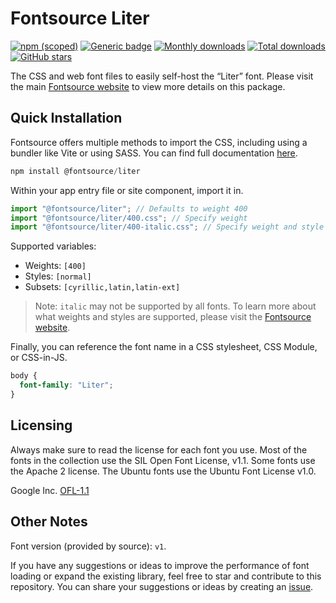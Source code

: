# Fontsource Liter

[![npm (scoped)](https://img.shields.io/npm/v/@fontsource/liter?color=brightgreen)](https://www.npmjs.com/package/@fontsource/liter) [![Generic badge](https://img.shields.io/badge/fontsource-passing-brightgreen)](https://github.com/fontsource/fontsource) [![Monthly downloads](https://badgen.net/npm/dm/@fontsource/liter)](https://github.com/fontsource/fontsource) [![Total downloads](https://badgen.net/npm/dt/@fontsource/liter)](https://github.com/fontsource/fontsource) [![GitHub stars](https://img.shields.io/github/stars/fontsource/fontsource.svg?style=social&label=Star)](https://github.com/fontsource/fontsource/stargazers)

The CSS and web font files to easily self-host the “Liter” font. Please visit the main [Fontsource website](https://fontsource.org/fonts/liter) to view more details on this package.

## Quick Installation

Fontsource offers multiple methods to import the CSS, including using a bundler like Vite or using SASS. You can find full documentation [here](https://fontsource.org/docs/getting-started/introduction).

```javascript
npm install @fontsource/liter
```

Within your app entry file or site component, import it in.

```javascript
import "@fontsource/liter"; // Defaults to weight 400
import "@fontsource/liter/400.css"; // Specify weight
import "@fontsource/liter/400-italic.css"; // Specify weight and style
```

Supported variables:
- Weights: `[400]`
- Styles: `[normal]`
- Subsets: `[cyrillic,latin,latin-ext]`

> Note: `italic` may not be supported by all fonts. To learn more about what weights and styles are supported, please visit the [Fontsource website](https://fontsource.org/fonts/liter).

Finally, you can reference the font name in a CSS stylesheet, CSS Module, or CSS-in-JS.

```css
body {
  font-family: "Liter";
}
```

## Licensing
Always make sure to read the license for each font you use. Most of the fonts in the collection use the SIL Open Font License, v1.1. Some fonts use the Apache 2 license. The Ubuntu fonts use the Ubuntu Font License v1.0.

Google Inc.
[OFL-1.1](http://scripts.sil.org/OFL)

## Other Notes
Font version (provided by source): `v1`.

If you have any suggestions or ideas to improve the performance of font loading or expand the existing library, feel free to star and contribute to this repository. You can share your suggestions or ideas by creating an [issue](https://github.com/fontsource/fontsource/issues).
